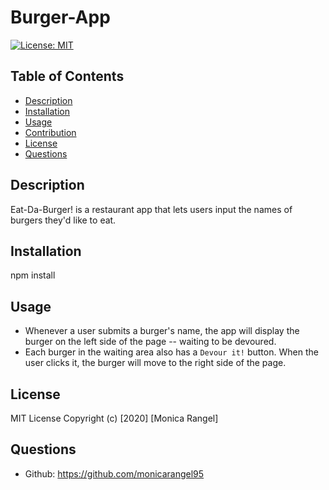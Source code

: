 
  # Burger-App
  [![License: MIT](https://img.shields.io/badge/License-MIT-yellow.svg)](https://opensource.org/licenses/MIT)
  ## Table of Contents
  - [Description](#description)
  - [Installation](#installation)
  - [Usage](#usage)
  - [Contribution](#contribution)
  - [License](#license)
  - [Questions](#questions)
  ## Description
  Eat-Da-Burger! is a restaurant app that lets users input the names of burgers they'd like to eat.
  ## Installation
  npm install
  ## Usage
  * Whenever a user submits a burger's name, the app will display the burger on the left side of the page -- waiting to be devoured.
  * Each burger in the waiting area also has a `Devour it!` button. When the user clicks it, the burger will move to the right side of the page.

  ## License
  MIT License
  Copyright (c) [2020] [Monica Rangel]
  ## Questions
  - Github: https://github.com/monicarangel95
